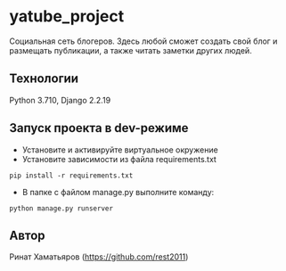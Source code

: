 # yatube_project
Социальная сеть блогеров.
Здесь любой сможет создать свой блог и размещать публикации, а также читать заметки других людей.
## Технологии
Python 3.710, Django 2.2.19
## Запуск проекта в dev-режиме
- Установите и активируйте виртуальное окружение
- Установите зависимости из файла requirements.txt
```
pip install -r requirements.txt
``` 
- В папке с файлом manage.py выполните команду:
```
python manage.py runserver
```
## Автор
Ринат Хаматьяров (https://github.com/rest2011)
